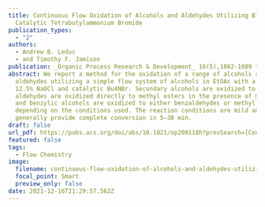 ```yaml
---
title: Continuous Flow Oxidation of Alcohols and Aldehydes Utilizing Bleach and
  Catalytic Tetrabutylammonium Bromide
publication_types:
  - "2"
authors:
  - Andrew B. Leduc
  - and Timothy F. Jamison
publication: _Organic Process Research & Development_ 16(5),1082-1089 **DOI 10.1021/op200118h**
abstract: We report a method for the oxidation of a range of alcohols and
  aldehydes utilizing a simple flow system of alcohols in EtOAc with a stream of
  12.5% NaOCl and catalytic Bu4NBr. Secondary alcohols are oxidized to ketones,
  aldehydes are oxidized directly to methyl esters in the presence of methanol,
  and benzylic alcohols are oxidized to either benzaldehydes or methyl esters,
  depending on the conditions used. The reaction conditions are mild and
  generally provide complete conversion in 5–30 min.
draft: false
url_pdf: https://pubs.acs.org/doi/abs/10.1021/op200118h?prevSearch=[Contrib%3A+jamison]+and+[Contrib%3A+Leduc,+Andrew+B.]&searchHistoryKey=
featured: false
tags:
  - Flow Chemistry
image:
  filename: continuous-flow-oxidation-of-alcohols-and-aldehydes-utilizing-bleach-and-catalytic-tetrabutylammonium-bromide.gif
  focal_point: Smart
  preview_only: false
date: 2021-12-16T21:29:57.562Z
---
```

